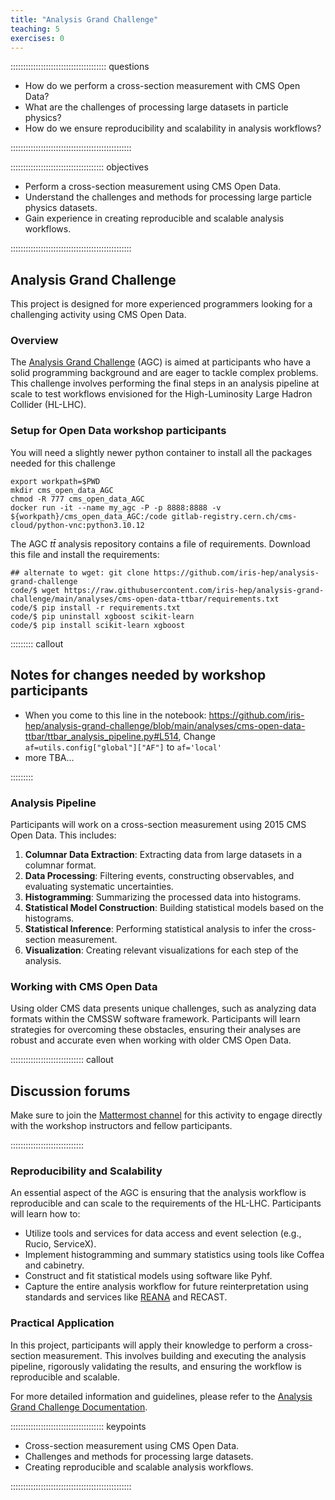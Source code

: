 ```yaml
---
title: "Analysis Grand Challenge"
teaching: 5
exercises: 0
---
```


:::::::::::::::::::::::::::::::::::::: questions 

- How do we perform a cross-section measurement with CMS Open Data?
- What are the challenges of processing large datasets in particle physics?
- How do we ensure reproducibility and scalability in analysis workflows?

::::::::::::::::::::::::::::::::::::::::::::::::

::::::::::::::::::::::::::::::::::::: objectives

- Perform a cross-section measurement using CMS Open Data.
- Understand the challenges and methods for processing large particle physics datasets.
- Gain experience in creating reproducible and scalable analysis workflows.

::::::::::::::::::::::::::::::::::::::::::::::::

## Analysis Grand Challenge

This project is designed for more experienced programmers looking for a challenging activity using CMS Open Data.

### Overview

The [Analysis Grand Challenge](https://agc.readthedocs.io/en/latest/?badge=latest) (AGC) is aimed at participants who have a solid programming background and are eager to tackle complex problems. This challenge involves performing the final steps in an analysis pipeline at scale to test workflows envisioned for the High-Luminosity Large Hadron Collider (HL-LHC).

### Setup for Open Data workshop participants

You will need a slightly newer python container to install all the packages needed for this challenge

```
export workpath=$PWD
mkdir cms_open_data_AGC
chmod -R 777 cms_open_data_AGC
docker run -it --name my_agc -P -p 8888:8888 -v ${workpath}/cms_open_data_AGC:/code gitlab-registry.cern.ch/cms-cloud/python-vnc:python3.10.12
```

The AGC $t\bar{t}$ analysis repository contains a file of requirements. Download this file and install the requirements: 

```
## alternate to wget: git clone https://github.com/iris-hep/analysis-grand-challenge
code/$ wget https://raw.githubusercontent.com/iris-hep/analysis-grand-challenge/main/analyses/cms-open-data-ttbar/requirements.txt
code/$ pip install -r requirements.txt
code/$ pip uninstall xgboost scikit-learn
code/$ pip install scikit-learn xgboost
```

::::::::: callout

## Notes for changes needed by workshop participants

 * When you come to this line in the notebook: https://github.com/iris-hep/analysis-grand-challenge/blob/main/analyses/cms-open-data-ttbar/ttbar_analysis_pipeline.py#L514, Change `af=utils.config["global"]["AF"]` to `af='local'`
 * more TBA...

:::::::::

### Analysis Pipeline

Participants will work on a cross-section measurement using 2015 CMS Open Data. This includes:

1. **Columnar Data Extraction**: Extracting data from large datasets in a columnar format.
2. **Data Processing**: Filtering events, constructing observables, and evaluating systematic uncertainties.
3. **Histogramming**: Summarizing the processed data into histograms.
4. **Statistical Model Construction**: Building statistical models based on the histograms.
5. **Statistical Inference**: Performing statistical analysis to infer the cross-section measurement.
6. **Visualization**: Creating relevant visualizations for each step of the analysis.

### Working with CMS Open Data

Using older CMS data presents unique challenges, such as analyzing data formats within the CMSSW software framework. Participants will learn strategies for overcoming these obstacles, ensuring their analyses are robust and accurate even when working with older CMS Open Data.


::::::::::::::::::::::::::::: callout
## Discussion forums

Make sure to join the [Mattermost channel](https://mattermost.web.cern.ch/cmsodws2024/channels/4-advanced-generative-challenge) for this activity to engage directly with the workshop instructors and fellow participants.

:::::::::::::::::::::::::::::

### Reproducibility and Scalability

An essential aspect of the AGC is ensuring that the analysis workflow is reproducible and can scale to the requirements of the HL-LHC. Participants will learn how to:

- Utilize tools and services for data access and event selection (e.g., Rucio, ServiceX).
- Implement histogramming and summary statistics using tools like Coffea and cabinetry.
- Construct and fit statistical models using software like Pyhf.
- Capture the entire analysis workflow for future reinterpretation using standards and services like [REANA](https://www.reana.io) and RECAST.

### Practical Application

In this project, participants will apply their knowledge to perform a cross-section measurement. This involves building and executing the analysis pipeline, rigorously validating the results, and ensuring the workflow is reproducible and scalable.

For more detailed information and guidelines, please refer to the [Analysis Grand Challenge Documentation](https://agc.readthedocs.io/en/latest/).

::::::::::::::::::::::::::::::::::::: keypoints 

- Cross-section measurement using CMS Open Data.
- Challenges and methods for processing large datasets.
- Creating reproducible and scalable analysis workflows.

::::::::::::::::::::::::::::::::::::::::::::::::
